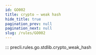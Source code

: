 ```yaml
---
id: GO002
title: crypto — weak hash
hide_title: true
pagination_prev: null
pagination_next: null
slug: /rules/GO002
---
```


::: precli.rules.go.stdlib.crypto_weak_hash
